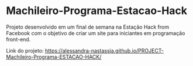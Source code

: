 # Machileiro-Programa-Estacao-Hack
Projeto desenvolvido em um final de semana na Estação Hack from Facebook com o objetivo de criar um site para iniciantes em programação front-end.

Link do projeto: https://alessandra-nastassja.github.io/PROJECT-Machileiro-Programa-ESTACAO-HACK/
